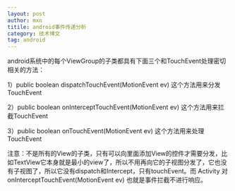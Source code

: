 ```yaml
---
layout: post
author: mxn
titile: android事件传递分析
category: 技术博文
tag: android
---
```


android系统中的每个ViewGroup的子类都具有下面三个和TouchEvent处理密切相关的方法：

1）public boolean dispatchTouchEvent(MotionEvent ev)          这个方法用来分发TouchEvent

2）public boolean onInterceptTouchEvent(MotionEvent ev)         这个方法用来拦截TouchEvent

3）public boolean onTouchEvent(MotionEvent ev)                 这个方法用来处理TouchEvent

注意：不是所有的View的子类，只有可以向里面添加View的控件才需要分发，比如TextView它本身就是最小的view了，所以不用再向它的子视图分发了，它也没有子视图了，所以它没有dispatch和Intercept，只有touchEvent。而 Activity 对 onInterceptTouchEvent(MotionEvent ev) 也就是事件拦截不进行响应。
